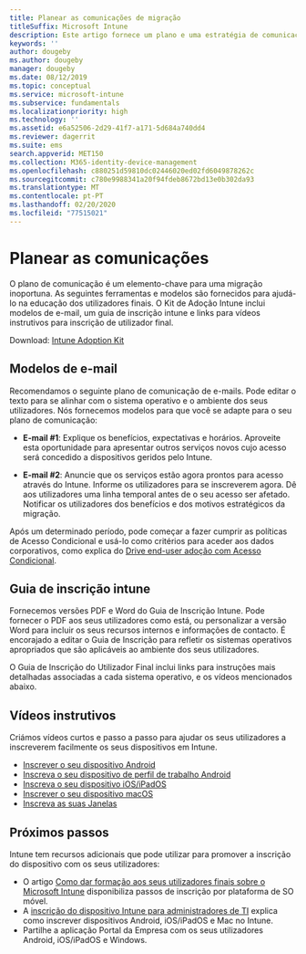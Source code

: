 ```yaml
---
title: Planear as comunicações de migração
titleSuffix: Microsoft Intune
description: Este artigo fornece um plano e uma estratégia de comunicação de migração quando estiver a migrar para o Microsoft Intune.
keywords: ''
author: dougeby
ms.author: dougeby
manager: dougeby
ms.date: 08/12/2019
ms.topic: conceptual
ms.service: microsoft-intune
ms.subservice: fundamentals
ms.localizationpriority: high
ms.technology: ''
ms.assetid: e6a52506-2d29-41f7-a171-5d684a740dd4
ms.reviewer: dagerrit
ms.suite: ems
search.appverid: MET150
ms.collection: M365-identity-device-management
ms.openlocfilehash: c880251d59810dc02446020ed02fd6049878262c
ms.sourcegitcommit: c780e9988341a20f94fdeb8672bd13e0b302da93
ms.translationtype: MT
ms.contentlocale: pt-PT
ms.lasthandoff: 02/20/2020
ms.locfileid: "77515021"
---
```

# <a name="plan-communications"></a>Planear as comunicações

O plano de comunicação é um elemento-chave para uma migração inoportuna. As seguintes ferramentas e modelos são fornecidos para ajudá-lo na educação dos utilizadores finais. O Kit de Adoção Intune inclui modelos de e-mail, um guia de inscrição intune e links para vídeos instrutivos para inscrição de utilizador final.  

Download: [Intune Adoption Kit](https://aka.ms/IntuneAdoptionKit)

## <a name="email-templates"></a>Modelos de e-mail

Recomendamos o seguinte plano de comunicação de e-mails. Pode editar o texto para se alinhar com o sistema operativo e o ambiente dos seus utilizadores. Nós fornecemos modelos para que você se adapte para o seu plano de comunicação:

- **E-mail #1**: Explique os benefícios, expectativas e horários. Aproveite esta oportunidade para apresentar outros serviços novos cujo acesso será concedido a dispositivos geridos pelo Intune.

- **E-mail #2**: Anuncie que os serviços estão agora prontos para acesso através do Intune. Informe os utilizadores para se inscreverem agora. Dê aos utilizadores uma linha temporal antes de o seu acesso ser afetado. Notificar os utilizadores dos benefícios e dos motivos estratégicos da migração.

Após um determinado período, pode começar a fazer cumprir as políticas de Acesso Condicional e usá-lo como critérios para aceder aos dados corporativos, como explica do [Drive end-user adoção com Acesso Condicional](migration-guide-drive-adoption.md).

## <a name="intune-enrollment-guide"></a>Guia de inscrição intune

Fornecemos versões PDF e Word do Guia de Inscrição Intune. Pode fornecer o PDF aos seus utilizadores como está, ou personalizar a versão Word para incluir os seus recursos internos e informações de contacto. É encorajado a editar o Guia de Inscrição para refletir os sistemas operativos apropriados que são aplicáveis ao ambiente dos seus utilizadores.

O Guia de Inscrição do Utilizador Final inclui links para instruções mais detalhadas associadas a cada sistema operativo, e os vídeos mencionados abaixo.

## <a name="instructional-videos"></a>Vídeos instrutivos

Criámos vídeos curtos e passo a passo para ajudar os seus utilizadores a inscreverem facilmente os seus dispositivos em Intune.

- [Inscrever o seu dispositivo Android](https://www.youtube.com/watch?v=k0Q_sGLSx6o&t=1s)
- [Inscreva o seu dispositivo de perfil de trabalho Android](https://www.youtube.com/watch?v=9Dl8HsGk4tI&t=3s)
- [Inscreva o seu dispositivo iOS/iPadOS](https://www.youtube.com/watch?v=mJyv6YcHi7c)
- [Inscrever o seu dispositivo macOS](https://www.youtube.com/watch?v=Pa2pfhwq_yk)
- [Inscreva as suas Janelas](https://www.youtube.com/watch?v=TKQxEckBHiE)

## <a name="next-steps"></a>Próximos passos

Intune tem recursos adicionais que pode utilizar para promover a inscrição do dispositivo com os seus utilizadores:

- O artigo [Como dar formação aos seus utilizadores finais sobre o Microsoft Intune](end-user-educate.md) disponibiliza passos de inscrição por plataforma de SO móvel.
- A [inscrição do dispositivo Intune para administradores de TI](../enrollment/device-enrollment.md) explica como inscrever dispositivos Android, iOS/iPadOS e Mac no Intune.
- Partilhe a aplicação Portal da Empresa com os seus utilizadores Android, iOS/iPadOS e Windows.
